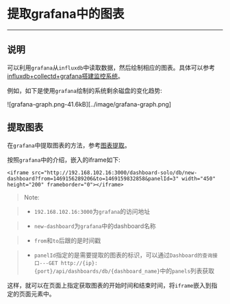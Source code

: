 ﻿# 提取grafana中的图表

---

## 说明

可以利用`grafana`从`influxdb`中读取数据，然后绘制相应的图表。具体可以参考[influxdb+collectd+grafana搭建监控系统](https://www.zybuluo.com/adonia/note/443802)。

例如，如下是使用`grafana`绘制的系统剩余磁盘的变化趋势:

![grafana-graph.png-41.6kB][../image/grafana-graph.png]

## 提取图表

在`grafana`中提取图表的方法，参考[图表提取](https://www.zybuluo.com/adonia/note/443802#提取图片)。

按照`grafana`中的介绍，嵌入的iframe如下:

```
<iframe src="http://192.168.102.16:3000/dashboard-solo/db/new-dashboard?from=1469156289206&to=1469159832858&panelId=3" width="450" height="200" frameborder="0"></iframe>
```

> Note:

> * `192.168.102.16:3000`为`grafana`的访问地址

> * `new-dashboard`为`grafana`中的dashboard名称

> * `from`和`to`后跟的是时间戳

> * `panelId`指定的是需要提取的图表的标识，可以通过`Dashboard的查询接口---GET http://{ip}:{port}/api/dashboards/db/{dashboard_name}`中的`panels`列表获取

这样，就可以在页面上指定获取图表的开始时间和结束时间，将`iframe`嵌入到指定的页面元素中。